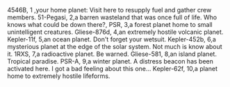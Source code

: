 4546B, 1 ,your home planet: Visit here to resupply fuel and gather crew members.
51-Pegasi, 2,a barren wasteland that was once full of life. Who knows what could be down there?,
PSR, 3,a forest planet home to small unintelligent creatures.
Gliese-876d, 4,an extremely hostile volcanic planet.
Kepler-11f, 5,an ocean planet. Don't forget your wetsuit.
Kepler-452b, 6,a mysterious planet at the edge of the solar system. Not much is know about it.
1RXS, 7,a radioactive planet. Be warned.
Gliese-581, 8,an island planet. Tropical paradise.
PSR-A, 9,a winter planet. A distress beacon has been activated here. I got a bad feeling about this one...
Kepler-62f, 10,a planet home to extremely hostile lifeforms.
